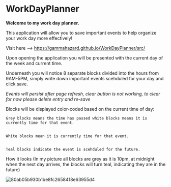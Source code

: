 # WorkDayPlanner
<b>Welcome to my work day planner.</b>

This application will allow you to save important events to help organize your work day more effectively!

Visit here --> https://gammahazard.github.io/WorkDayPlanner/src/


  Upon opening the application you will be presented with the current day of the week and current time.




  Underneath you will notice 8 separate blocks divided into the hours from 9AM-5PM, simply write down important events scehduled for your day and click save.

*Events will persist after page refresh, clear button is not working, to clear for now please delete entry and re-save*


  Blocks will be displayed color-coded based on the current time of day: 

    Grey blocks means the time has passed white blocks means it is currently time for that event.
   
   
    White blocks mean it is currently time for that event.
   
   
    Teal blocks indicate the event is scehduled for the future.
   
 
   
   
   
   
   
   
   
   
How it looks
(In my picture all blocks are grey as it is 10pm, at midnight when the next day arrives, the blocks will turn teal, indicating they are in the future)



![80ab05b930b1be8fc2658418e63955d4](https://user-images.githubusercontent.com/92896466/151646006-c7b7910e-8bbf-4e3b-9b5a-31610fc0b194.png)

